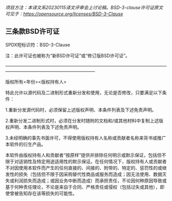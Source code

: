 _项目方注：本译文系20230115译文评审会上讨论稿。BSD-3-clause许可证原文可见于：https://opensource.org/licenses/BSD-3-Clause_


## 三条款BSD许可证

SPDX短标识符：BSD-3-Clause

注：此许可证也被称为“新BSD许可证”或“修订版BSD许可证”。

————————————————————————————————————————————————————————

版权所有<年份><版权持有人>

特此允许以源代码及二进制形式重新分发和使用，无论是否修改，只要满足以下条件：

1.重新分发源代码时，必须保留上述版权声明、本条件列表及下述免责声明。

2.重新分发二进制形式时，必须在分发时随附的文档和/或其他材料中复制上述版权声明、本条件列表及下述免责声明。

3.未经明确的事先书面许可，不得使用版权持有人名称或贡献者名称来背书或推广本软件的衍生产品。

本软件由版权持有人和贡献者“按原样”提供并排除任何明示或默示保证，包括但不限于对适销性及特定用途适用性的默示保证。在任何情况下，版权持有人或贡献者不对因使用本软件而产生的任何直接的、间接的、附带的、特定的、惩罚性的或继发性的损失（包括但不限于因采购替代性商品或服务而造成；因无法使用、数据灭失或利润损失而造成；或因业务中断而造成）而承担责任，不论因何种原因导致或基于何种责任理论，不论是来自于合同、严格责任或侵权（包括过失或其他），即使曾被告知存在该等损失的可能性。
